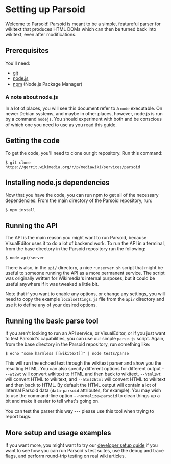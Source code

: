 # Setting up Parsoid

Welcome to Parsoid! Parsoid is meant to be a simple, featureful parser for
wikitext that produces HTML DOMs which can then be turned back into wikitext,
even after modifications.

## Prerequisites

You'll need:

* [git](http://git-scm.com)
* [node.js](http://nodejs.org)
* [npm](http://npmjs.org) (Node.js Package Manager)

### A note about node.js

In a lot of places, you will see this document refer to a `node` executable.
On newer Debian systems, and maybe in other places, however, node.js is run by
a command `nodejs`. You should experiment with both and be conscious of which
one you need to use as you read this guide.

## Getting the code

To get the code, you'll need to clone our git repository. Run this command:

	$ git clone https://gerrit.wikimedia.org/r/p/mediawiki/services/parsoid

## Installing node.js dependencies

Now that you have the code, you can run npm to get all of the necessary dependencies. From the main directory of the Parsoid repository, run:

	$ npm install

## Running the API

The API is the main reason you might want to run Parsoid, because VisualEditor
uses it to do a lot of backend work. To run the API in a terminal,
from the base directory in the Parsoid repository run the following:

	$ node api/server

There is also, in the `api/` directory, a nice `runserver.sh` script that
might be useful to someone running the API as a more permanent service. The
script was originally written for Wikimedia's internal purposes, but it could
be useful anywhere if it was tweaked a little bit.

Note that if you want to enable any options, or change any settings, you will
need to copy the example `localsettings.js` file from the `api/` directory
and use it to define any of your desired options.

## Running the basic parse tool

If you aren't looking to run an API service, or VisualEditor, or if you just
want to test Parsoid's capabilities, you can use our simple `parse.js` script.
Again, from the base directory in the Parsoid repository, run
something like:

	$ echo "some harmless [[wikitext]]" | node tests/parse

This will run the echoed text through the wikitext parser and show you the
resulting HTML. You can also specify different options for different output -
`--wt2wt` will convert wikitext to HTML and then back to wikitext, `--html2wt`
will convert HTML to wikitext, and `--html2html` will convert HTML to wikitext
and then back to HTML.  By default the HTML output will contain a lot
of internal Parsoid data (`data-parsoid` attributes, for example).
You may wish to use the command-line option `--normalize=parsoid` to
clean things up a bit and make it easier to tell what's going on.

You can test the parser this way --- please use this tool
when trying to report bugs.

## More setup and usage examples

If you want more, you might want to try our
[developer setup guide](#!/guide/devsetup) if you want to see how you can run
Parsoid's test suites, use the debug and trace flags, and perform round-trip
testing on real wiki articles.
